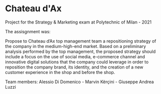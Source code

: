 # Chateau d'Ax

Project for the Strategy & Marketing exam at Polytechnic of Milan - 2021

The assisgnment was: 

Propose to Chateau d’Ax top management team a repositioning strategy of the company in the medium-high-end market.
Based on a preliminary analysis performed by the top management, the proposed strategy should include a focus on the use of social media, e-commerce channel and innovative digital solutions that the company could leverage in order to reposition the company brand, its identity, and the creation of a new customer experience in the shop and before the shop.

Team members: Alessio Di Domenico - Marvin Kërçini - Giuseppe Andrea Luzzi
